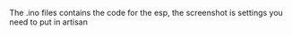 The .ino files contains the code for the esp, the screenshot is settings you need to put in artisan
